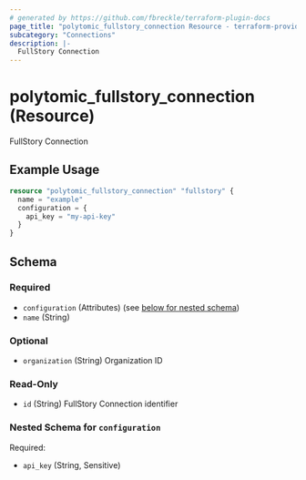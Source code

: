 ```yaml
---
# generated by https://github.com/fbreckle/terraform-plugin-docs
page_title: "polytomic_fullstory_connection Resource - terraform-provider-polytomic"
subcategory: "Connections"
description: |-
  FullStory Connection
---
```


# polytomic_fullstory_connection (Resource)

FullStory Connection

## Example Usage

```terraform
resource "polytomic_fullstory_connection" "fullstory" {
  name = "example"
  configuration = {
    api_key = "my-api-key"
  }
}
```

<!-- schema generated by tfplugindocs -->
## Schema

### Required

- `configuration` (Attributes) (see [below for nested schema](#nestedatt--configuration))
- `name` (String)

### Optional

- `organization` (String) Organization ID

### Read-Only

- `id` (String) FullStory Connection identifier

<a id="nestedatt--configuration"></a>
### Nested Schema for `configuration`

Required:

- `api_key` (String, Sensitive)


